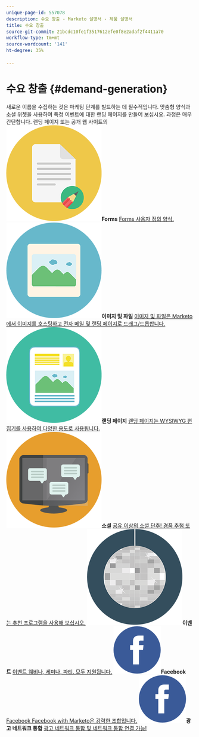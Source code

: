 ```yaml
---
unique-page-id: 557078
description: 수요 창출 - Marketo 설명서 - 제품 설명서
title: 수요 창출
source-git-commit: 21bcdc10fe1f3517612efe0f8e2adaf2f4411a70
workflow-type: tm+mt
source-wordcount: '141'
ht-degree: 35%

---
```



# 수요 창출 {#demand-generation}

새로운 이름을 수집하는 것은 마케팅 단계를 빌드하는 데 필수적입니다. 맞춤형 양식과 소셜 위젯을 사용하여 특정 이벤트에 대한 랜딩 페이지를 만들어 보십시오. 과정은 매우 간단합니다.
랜딩 페이지 또는 공개 웹 사이트의 **![Forms](assets/documents-bookmarks-16.png)Forms** [Forms 사용자 정의 양식.](https://docs.marketo.com/display/DOCS/Forms)     **![이미지 및 파일](assets/graphic-design-tools-06.png)이미지 및 파일** [이미지 및 파일은 Marketo에서 이미지를 호스팅하고 전자 메일 및 랜딩 페이지로 드래그/드롭합니다.](https://docs.marketo.com/display/DOCS/Images+and+Files)     **![랜딩 페이지](assets/office-artboard-80.png)랜딩 페이지** [랜딩 페이지는 WYSIWYG 편집기를 사용하여 다양한 용도로 사용됩니다.](https://docs.marketo.com/pages/viewpage.action?pageId=2359689)     **![소셜](assets/chat-messages-18.png)소셜** [공유 이상의 소셜 단추! 경품 추첨 또는 추천 프로그램을 사용해 보십시오.](https://docs.marketo.com/display/DOCS/Social)     **![이벤트](assets/party-10.png)이벤트** [이벤트 웨비나, 세미나, 파티. 모두 지원됩니다.](https://docs.marketo.com/pages/viewpage.action?pageId=2949755)     **![Facebook](assets/facebook-icon.png)Facebook** [Facebook Facebook with Marketo은 강력한 조합입니다.](https://docs.marketo.com/display/DOCS/Facebook)     **![광고 네트워크 통합](assets/facebook-icon.png)광고 네트워크 통합** [광고 네트워크 통합 및 네트워크 통합 연결 가능!](https://docs.marketo.com/display/DOCS/Ad+Network+Integrations)
